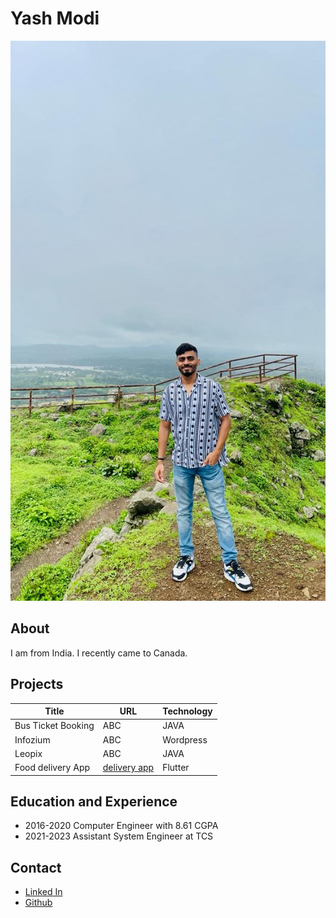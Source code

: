 
# Yash Modi
![Photo of Yash](_readme/yash-photo.jpeg "Photo of Yash")
## About
I am from India. I recently came to Canada.
## Projects
| Title    |     URL            | Technology |
| -----    | ------------------ | ---------- |
| Bus Ticket Booking|     ABC            | JAVA       |   
| Infozium |     ABC            | Wordpress       |   
| Leopix |    ABC            | JAVA       |   
| Food delivery App |    [delivery app](https://github.com/yashmodi9998/delivery-partner)            | Flutter       |   

## Education and Experience
- 2016-2020 Computer Engineer with  8.61 CGPA 
- 2021-2023  Assistant System Engineer at TCS 
## Contact
- [ Linked In](https://www.linkedin.com/in/yash-modi-0a551b133/)
- [ Github ](https://github.com/yashmodi9998/)


